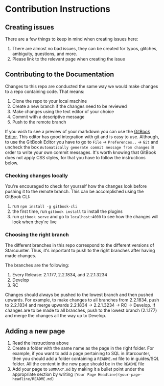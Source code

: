# Contribution Instructions

## Creating issues

There are a few things to keep in mind when creating issues here:

1. There are almost no bad issues, they can be created for typos, glitches, ambiguity, questions, and more. 
2. Please link to the relevant page when creating the issue

## Contributing to the Documentation

Changes to this repo are conducted the same way we would make changes to a repo containing code. That means:

1. Clone the repo to your local machine
2. Create a new branch if the changes need to be reviewed
3. Make changes using the text editor of your choice
4. Commit with a descriptive message
5. Push to the remote branch

If you wish to see a preview of your markdown you can use the [GitBook Editor](https://www.gitbook.com/editor). This editor has good integration with git and is easy to use. Although, to use the GitBook Editor you have to go to `File` -> `Preferences..` -> `Git` and uncheck the box `Automatically generate commit message from changes` in order to write your own commit messages. It's worth knowing that GitBook does not apply CSS styles, for that you have to follow the instructions below.

### Checking changes locally

You're encouraged to check for yourself how the changes look before pushing it to the remote branch. This can be accomplished using the GitBook CLI:

1. run `npm install -g gitbook-cli`
2. the first time, run `gitbook install` to install the plugins
3. run `gitbook serve` and go to `localhost:4000` to see how the changes will look when they're live

### Choosing the right branch

The different branches in this repo correspond to the different versions of Starcounter. Thus, it's important to push to the right branches after having made changes.

The branches are the following:

1. Every Release: 2.1.177, 2.2.1834, and 2.2.1.3234
2. Develop
3. RC

Changes should always be pushed to the lowest branch and then pushed upwards. For example, to make changes to all branches from 2.2.1834, push to 2.2.1834 and merge upwards 2.2.1834 -> 2.2.1.3234 -> RC -> Develop. If changes are to be made to all branches, push to the lowest branch (2.1.177) and merge the changes all the way up to Develop. 

## Adding a new page

1. Read the instructions above
2. Create a folder with the same name as the page in the right folder. For example, if you want to add a page pertaining to SQL in Starcounter, then you should add a folder containing a `README.md` file to in guides/SQL folder. All the content in the new page should be in the `README` file
3. Add your page to `SUMMARY.md` by making it a bullet point under the appropriate section by writing `[Your Page Headline](your-page-headline/README.md)`
